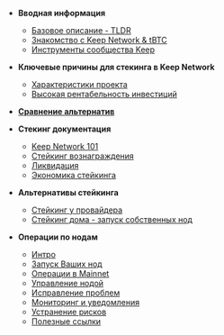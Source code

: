 - **Вводная информация**
	- [Базовое описание - TLDR](basics/start.md)
	- [Знакомство с Keep Network & tBTC](basics/intro.md)
	- [Инструменты сообщества Keep](basics/tools.md)

- **Ключевые причины для стекинга в Keep Network**
	- [Характеристики проекта](Reasons/reasons.md)
	- [Высокая рентабельность инвестиций](Reasons/roi.md)

- [**Сравнение альтернатив**](comparison/comparesimilar.md)
	

- **Стекинг документация**
	- [Keep Network 101](stakingdoc/keep101.md)
	- [Стейкинг вознаграждения](stakingdoc/rewards.md)
	- [Ликвидация](stakingdoc/slashing.md)
	- [Экономика стейкинга](stakingdoc/economics.md)

- **Альтернативы стейкинга**
	- [Стейкинг у провайдера](stakingdoc/stakingoptions.md)
	- [Стейкинг дома - запуск собственных нод](stakingdoc/stakingoptions.md)

- **Операции по нодам**
  - [Интро](Node-Operation/intro-operation.md)
  - [Запуск Ваших нод](Node-Operation/deploy.md)
  - [Операции в Mainnet](Node-Operation/mainnet.md)
  - [Управление нодой](Node-Operation/manage.md)
  - [Исправление проблем](Node-Operation/troubleshooting.md)
  - [Мониторинг и уведомления](Node-Operation/monitoring.md)
  - [Устранение рисков](Node-Operation/risks.md)
  - [Полезные ссылки](Node-Operation/links.md)
